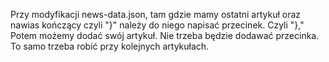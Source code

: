 Przy modyfikacji news-data.json, tam gdzie mamy ostatni artykuł oraz nawias kończący czyli "}" należy do niego napisać przecinek. Czyli "}," Potem możemy dodać swój artykuł. Nie trzeba będzie dodawać przecinka. To samo trzeba robić przy kolejnych artykułach.
